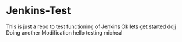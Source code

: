 # Jenkins-Test
This is just a repo to test functioning of Jenkins
Ok lets get started ddjj
Doing another Modification hello
testing
micheal
